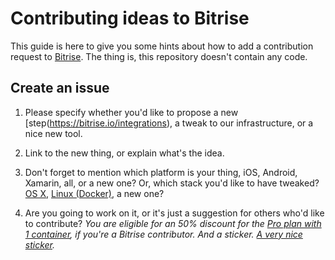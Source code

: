# Contributing ideas to Bitrise

This guide is here to give you some hints about how to add a contribution request to [Bitrise](https://bitrise.io). The thing is, this repository doesn't contain any code.

## Create an issue

1. Please specify whether you'd like to propose a new [step(https://bitrise.io/integrations), a tweak to our infrastructure, or a nice new tool.

2. Link to the new thing, or explain what's the idea.

3. Don't forget to mention which platform is your thing, iOS, Android, Xamarin, all, or a new one? Or, which stack you'd like to have tweaked? [OS X](https://github.com/bitrise-io/osx-box-bootstrap), [Linux (Docker)](https://github.com/bitrise-docker/bitrise-base), a new one?

3. Are you going to work on it, or it's just a suggestion for others who'd like to contribute? *You are eligible for an 50% discount for the [Pro plan with 1 container](https://www.bitrise.io/pricing), if you're a Bitrise contributor. And a sticker. [A very nice sticker](http://blog.bitrise.io/images/contributor_mockup.jpg).*
